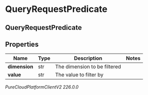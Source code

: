 # QueryRequestPredicate

## QueryRequestPredicate

## Properties

|Name | Type | Description | Notes|
|------------ | ------------- | ------------- | -------------|
| **dimension** | str | The dimension to be filtered | |
| **value** | str | The value to filter by | |



_PureCloudPlatformClientV2 226.0.0_
